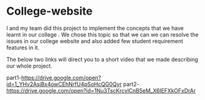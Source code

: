 # College-website

I and my team did this project to implement the concepts that we have learnt in our college . We chose this topic so that we can we can resolve the issues in our college website and also added few student requirement features in it.


The below two links will direct you to a short video that we made describing our whole project. 

part1-https://drive.google.com/open?id=1_YHv2AsjBx4owCEhNrfU4pSoHcQG0Qyr
part2-https://drive.google.com/open?id=1Nu3TscKrcvlCnB5eM_X6IEFXkOFxDrAr
